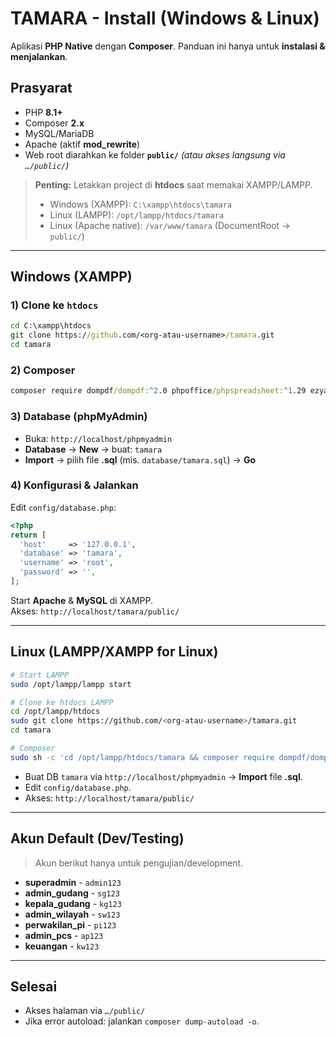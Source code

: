 # TAMARA - Install (Windows & Linux)

Aplikasi **PHP Native** dengan **Composer**. Panduan ini hanya untuk **instalasi & menjalankan**.

## Prasyarat
- PHP **8.1+**
- Composer **2.x**
- MySQL/MariaDB
- Apache (aktif **mod_rewrite**)
- Web root diarahkan ke folder **`public/`** *(atau akses langsung via `…/public/`)*

> **Penting:** Letakkan project di **htdocs** saat memakai XAMPP/LAMPP.  
> - Windows (XAMPP): `C:\xampp\htdocs\tamara`  
> - Linux (LAMPP): `/opt/lampp/htdocs/tamara`  
> - Linux (Apache native): `/var/www/tamara` (DocumentRoot → `public/`)

---

## Windows (XAMPP)

### 1) Clone ke `htdocs`
```bat
cd C:\xampp\htdocs
git clone https://github.com/<org-atau-username>/tamara.git
cd tamara
```

### 2) Composer
```bat
composer require dompdf/dompdf:^2.0 phpoffice/phpspreadsheet:^1.29 ezyang/htmlpurifier:^4.17 phpqrcode/phpqrcode:^1.0 psr/simple-cache:^3.0 && composer dump-autoload -o
```

### 3) Database (phpMyAdmin)
- Buka: `http://localhost/phpmyadmin`
- **Database** → **New** → buat: `tamara`
- **Import** → pilih file **.sql** (mis. `database/tamara.sql`) → **Go**

### 4) Konfigurasi & Jalankan
Edit `config/database.php`:
```php
<?php
return [
  'host'     => '127.0.0.1',
  'database' => 'tamara',
  'username' => 'root',
  'password' => '',
];
```
Start **Apache** & **MySQL** di XAMPP.  
Akses: `http://localhost/tamara/public/`

---

## Linux (LAMPP/XAMPP for Linux)
```bash
# Start LAMPP
sudo /opt/lampp/lampp start

# Clone ke htdocs LAMPP
cd /opt/lampp/htdocs
sudo git clone https://github.com/<org-atau-username>/tamara.git
cd tamara

# Composer
sudo sh -c 'cd /opt/lampp/htdocs/tamara && composer require dompdf/dompdf:^2.0 phpoffice/phpspreadsheet:^1.29 ezyang/htmlpurifier:^4.17 phpqrcode/phpqrcode:^1.0 psr/simple-cache:^3.0 && composer dump-autoload -o'
```
- Buat DB `tamara` via `http://localhost/phpmyadmin` → **Import** file **.sql**.  
- Edit `config/database.php`.  
- Akses: `http://localhost/tamara/public/`

---

## Akun Default (Dev/Testing)
> Akun berikut hanya untuk pengujian/development.
- **superadmin** - `admin123`
- **admin_gudang** - `sg123`
- **kepala_gudang** - `kg123`
- **admin_wilayah** - `sw123`
- **perwakilan_pi** - `pi123`
- **admin_pcs** - `ap123`
- **keuangan** - `kw123`

---

## Selesai
- Akses halaman via `…/public/`
- Jika error autoload: jalankan `composer dump-autoload -o`.
